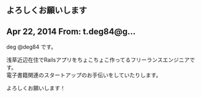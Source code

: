 ## よろしくお願いします

## Apr 22, 2014 From: t.deg84@g...

deg @deg84 です。

浅草近辺在住でRailsアプリをちょこちょこ作ってるフリーランスエンジニアです。  
電子書籍関連のスタートアップのお手伝いをしていたりします。

よろしくお願いします！

